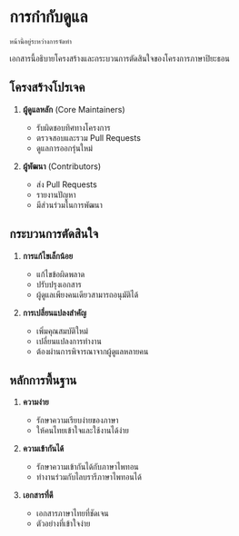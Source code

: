 # การกำกับดูแล

```{note}
หน้านี้อยู่ระหว่างการจัดทำ
```

เอกสารนี้อธิบายโครงสร้างและกระบวนการตัดสินใจของโครงการภาษาปิยะธอน

## โครงสร้างโปรเจค

1. **ผู้ดูแลหลัก** (Core Maintainers)
   - รับผิดชอบทิศทางโครงการ
   - ตรวจสอบและรวม Pull Requests
   - ดูแลการออกรุ่นใหม่

2. **ผู้พัฒนา** (Contributors)
   - ส่ง Pull Requests
   - รายงานปัญหา
   - มีส่วนร่วมในการพัฒนา

## กระบวนการตัดสินใจ

1. **การแก้ไขเล็กน้อย**
   - แก้ไขข้อผิดพลาด
   - ปรับปรุงเอกสาร
   - ผู้ดูแลเพียงคนเดียวสามารถอนุมัติได้

2. **การเปลี่ยนแปลงสำคัญ**
   - เพิ่มคุณสมบัติใหม่
   - เปลี่ยนแปลงการทำงาน
   - ต้องผ่านการพิจารณาจากผู้ดูแลหลายคน

## หลักการพื้นฐาน

1. **ความง่าย**
   - รักษาความเรียบง่ายของภาษา
   - ให้คนไทยเข้าใจและใช้งานได้ง่าย

2. **ความเข้ากันได้**
   - รักษาความเข้ากันได้กับภาษาไพทอน
   - ทำงานร่วมกับไลบรารีภาษาไพทอนได้

3. **เอกสารที่ดี**
   - เอกสารภาษาไทยที่ชัดเจน
   - ตัวอย่างที่เข้าใจง่าย
